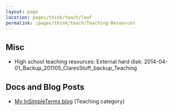 ```yaml
---
layout: page
location: pages/think/teach/leaf
permalink: /pages/think/teach/Teaching-Resources
---
```


## Misc

- High school teaching resources: External hard disk: 2014-04-01_Backup\_201105_ClaresStuff_backup\_Teaching

## Docs and Blog Posts

- [My InSimpleTerms blog](https://insimpleterms.blog/category/teaching) (Teaching category)

